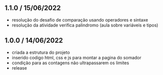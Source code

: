 ## 1.1.0 / 15/06/2022
- resolução do desafio de comparação usando operadores e sintaxe
- resolução da atividade verifica palindromo (aula sobre variáveis e tipos)

## 1.0.0 / 14/06/2022
- criada a estrutura do projeto
- inserido codigo html, css e js para montar a pagina do somador 
- condição para as contagens não ultrapassarem os limites
- release